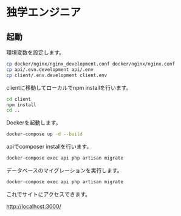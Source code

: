 # 独学エンジニア

## 起動

環境変数を設定します。

```bash
cp docker/nginx/nginx_development.conf docker/nginx/nginx.conf
cp api/.evn.development api/.env
cp client/.env.development client.env
```

clientに移動してローカルでnpm installを行います。

```bash
cd client
npm install
cd ..
```

Dockerを起動します。

```bash
docker-compose up -d --build
```

apiでcomposer installを行います。

```bash
docker-compose exec api php artisan migrate
```

データベースのマイグレーションを実行します。

```bash
docker-compose exec api php artisan migrate
```

これでサイトにアクセスできます。

[http://localhost:3000/](http://localhost:3000/)
